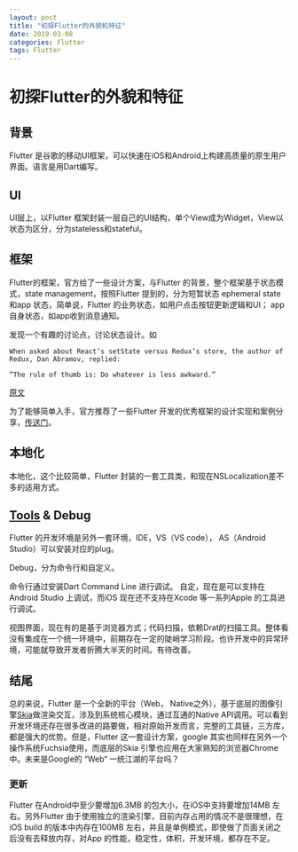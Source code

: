 ```yaml
---
layout: post
title: "初探Flutter的外貌和特征"
date: 2019-03-08
categories: Flutter
tags: Flutter
---
```


# 初探Flutter的外貌和特征

## 背景

Flutter 是谷歌的移动UI框架，可以快速在iOS和Android上构建高质量的原生用户界面。语言是用Dart编写。

## UI

UI层上，以Flutter 框架封装一层自己的UI结构，单个View成为Widget，View以状态为区分，分为stateless和stateful。

## 框架

Flutter的框架，官方给了一些设计方案，与Flutter 的背景，整个框架基于状态模式，state management，按照Flutter 提到的，分为短暂状态 ephemeral state 和app 状态，简单说，Flutter 的业务状态，如用户点击按钮更新逻辑和UI； app 自身状态，如app收到消息通知。

发现一个有趣的讨论点，讨论状态设计。如

    When asked about React’s setState versus Redux’s store, the author of Redux, Dan Abramov, replied:

    “The rule of thumb is: Do whatever is less awkward.”

[原文](https://github.com/reduxjs/redux/issues/1287#issuecomment-175351978)

为了能够简单入手，官方推荐了一些Flutter 开发的优秀框架的设计实现和案例分享，[传送门](https://flutter.dev/docs/development/data-and-backend/state-mgmt/options)。

## 本地化

本地化，这个比较简单，Flutter 封装的一套工具类，和现在NSLocalization差不多的适用方式。

## [Tools](https://flutter.dev/docs/development/tools) & Debug

Flutter 的开发环境是另外一套环境，IDE，VS（VS code）， AS（Android Studio）可以安装对应的plug。

Debug，分为命令行和自定义。

命令行通过安装Dart Command Line 进行调试。
自定，现在是可以支持在Android Studio 上调试，而iOS 现在还不支持在Xcode 等一系列Apple 的工具进行调试。

视图界面，现在有的是基于浏览器方式；代码扫描，依赖Drat的扫描工具。整体看没有集成在一个统一环境中，前期存在一定的陡峭学习阶段。也许开发中的异常环境，可能就导致开发者折腾大半天的时间。有待改善。

## 结尾

总的来说，Flutter 是一个全新的平台（Web， Native之外），基于底层的图像引擎[Skia](https://skia.org/)做渲染交互，涉及到系统核心模块，通过互通的Native API调用。可以看到开发环境还存在很多改进的路要做，相对原始开发而言，完整的工具链，三方库，都是强大的优势。但是，Flutter 这一套设计方案，google 其实也同样在另外一个操作系统Fuchsia使用，而底层的Skia 引擎也应用在大家熟知的浏览器Chrome中。未来是Google的 “Web“ 一统江湖的平台吗？

### 更新

Flutter 在Android中至少要增加6.3MB 的包大小，在iOS中支持要增加14MB 左右。另外Flutter 由于使用独立的渲染引擎，目前内存占用的情况不是很理想，在iOS build 的版本中内存在100MB 左右，并且是单例模式，即使做了页面关闭之后没有去释放内存，对App 的性能，稳定性，体积，开发环境，都存在不足。